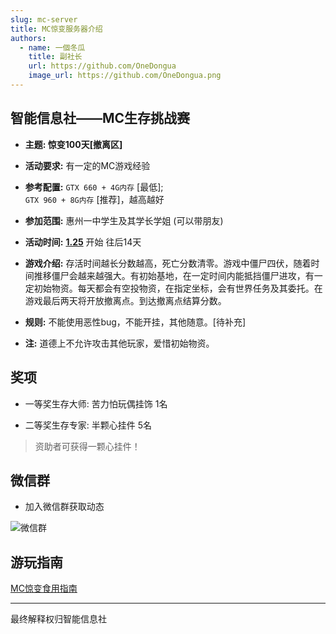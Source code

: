 ```yaml
---
slug: mc-server
title: MC惊变服务器介绍
authors:
  - name: 一個冬瓜
    title: 副社长
    url: https://github.com/OneDongua
    image_url: https://github.com/OneDongua.png
---
```


## 智能信息社——MC生存挑战赛

- **主题: 惊变100天[撤离区]**

- **活动要求:** 有一定的MC游戏经验

- **参考配置:** `GTX 660 + 4G内存` [最低];  
`GTX 960 + 8G内存` [推荐]，越高越好

- **参加范围:** 惠州一中学生及其学长学姐 (可以带朋友)

- **活动时间:** <u>**1.25**</u> 开始 往后14天

- **游戏介绍:** 存活时间越长分数越高，死亡分数清零。游戏中僵尸四伏，随着时间推移僵尸会越来越强大。有初始基地，在一定时间内能抵挡僵尸进攻，有一定初始物资。每天都会有空投物资，在指定坐标，会有世界任务及其委托。在游戏最后两天将开放撤离点。到达撤离点结算分数。

<!-- truncate -->

- **规则:** 不能使用恶性bug，不能开挂，其他随意。[待补充]

- **注:** 道德上不允许攻击其他玩家，爱惜初始物资。

## 奖项

- 一等奖生存大师: 苦力怕玩偶挂饰 1名

- 二等奖生存专家: 半颗心挂件 5名

> 资助者可获得一颗心挂件！

## 微信群

- 加入微信群获取动态

![微信群](/img/mc_server_wx.jpg)

## 游玩指南
[MC惊变食用指南](./2025-1-24-MC惊变食用指南.md)

---

最终解释权归智能信息社